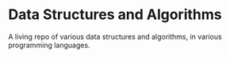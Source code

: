 # Data Structures and Algorithms

A living repo of various data structures and algorithms, in various programming languages.
